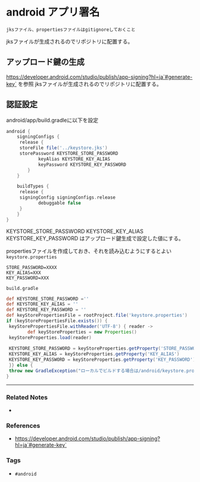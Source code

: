 # android アプリ署名
```ad-warning
jksファイル、propertiesファイルはgitignoreしておくこと
```

jksファイルが生成されるのでリポジトリに配置する。
## アップロード鍵の生成
https://developer.android.com/studio/publish/app-signing?hl=ja`#generate-key`
を参照
jksファイルが生成されるのでリポジトリに配置する。

## 認証設定
android/app/build.gradleに以下を設定
```gradle
android { 
	signingConfigs {  
	 release {  
	 storeFile file('../keystore.jks')  
	 storePassword KEYSTORE_STORE_PASSWORD  
			keyAlias KEYSTORE_KEY_ALIAS  
			keyPassword KEYSTORE_KEY_PASSWORD  
		}  
	}  

	buildTypes {  
	 release {  
	 signingConfig signingConfigs.release  
			debuggable false  
	 }  
	}
}
```

KEYSTORE_STORE_PASSWORD
KEYSTORE_KEY_ALIAS 
KEYSTORE_KEY_PASSWORD 
はアップロード鍵生成で設定した値にする。


propertiesファイルを作成しておき、それを読み込むようにするとよい
`keystore.properties`
```properties
STORE_PASSWORD=XXXX
KEY_ALIAS=XXX
KEY_PASSWORD=XXX
```

`build.gradle`
```gradle
def KEYSTORE_STORE_PASSWORD =''  
def KEYSTORE_KEY_ALIAS = ''  
def KEYSTORE_KEY_PASSWORD = ''  
def keyStorePropertiesFile = rootProject.file('keystore.properties')  
if (keyStorePropertiesFile.exists()) {  
 keyStorePropertiesFile.withReader('UTF-8') { reader ->  
        def keyStoreProperties = new Properties()  
 keyStoreProperties.load(reader)  
  
 KEYSTORE_STORE_PASSWORD = keyStoreProperties.getProperty('STORE_PASSWORD')  
 KEYSTORE_KEY_ALIAS = keyStoreProperties.getProperty('KEY_ALIAS')  
 KEYSTORE_KEY_PASSWORD = keyStoreProperties.getProperty('KEY_PASSWORD')  
 }} else {  
 throw new GradleException("ローカルでビルドする場合は/android/keystore.propertiesが必要です。")  
}
```

----
### Related Notes
- 

### References
- https://developer.android.com/studio/publish/app-signing?hl=ja`#generate-key`

### Tags
- `#android` 